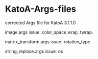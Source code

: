 # KatoA-Args-files
corrected Args file for KatoA 3.1.1.0

image.args
issue: color_space,wrap, twrap.

matrix_transform.args
issue: rotation_type

string_replace.args
issue: os

